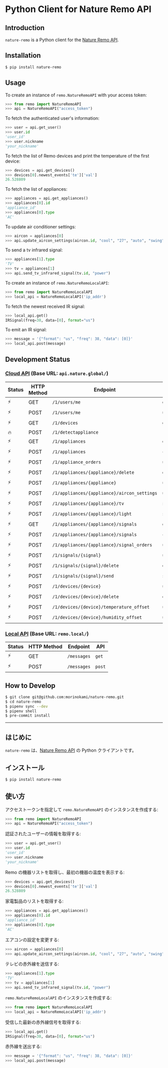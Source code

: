 # Python Client for Nature Remo API

## Introduction

`nature-remo` is a Python client for the [Nature Remo API](https://developer.nature.global/).

## Installation

```sh
$ pip install nature-remo
```

## Usage

To create an instance of `remo.NatureRemoAPI` with your access token:

```py
>>> from remo import NatureRemoAPI
>>> api = NatureRemoAPI("access_token")
```

To fetch the authenticated user's information:

```py
>>> user = api.get_user()
>>> user.id
'user_id'
>>> user.nickname
'your_nickname'
```

To fetch the list of Remo devices and print the temperature of the first device:

```py
>>> devices = api.get_devices()
>>> devices[0].newest_events['te']['val']
26.528809
```

To fetch the list of appliances:

```py
>>> appliances = api.get_appliances()
>>> appliances[0].id
'appliance_id'
>>> appliances[0].type
'AC'
```

To update air conditioner settings:

```py
>>> aircon = appliances[0]
>>> api.update_aircon_settings(aircon.id, "cool", "27", "auto", "swing", "")
```

To send a tv infrared signal:

```py
>>> appliances[1].type
'TV'
>>> tv = appliances[1]
>>> api.send_tv_infrared_signal(tv.id, "power")
```

To create an instance of `remo.NatureRemoLocalAPI`:

```py
>>> from remo import NatureRemoLocalAPI
>>> local_api = NatureRemoLocalAPI('ip_addr')
```

To fetch the newest received IR signal:

```py
>>> local_api.get()
IRSignal(freq=38, data=[0], format="us")
```

To emit an IR signal:

```py
>>> message = '{"format": "us", "freq": 38, "data": [0]}'
>>> local_api.post(message)
```

## Development Status

### [Cloud API](https://swagger.nature.global/) (Base URL: `api.nature.global/`)

Status | HTTP Method | Endpoint | API
--- | --- | --- | ---
⚡️ | GET | `/1/users/me` | `get_user`
⚡️ | POST | `/1/users/me` | `update_user`
⚡️ | GET | `/1/devices` | `get_devices`
🔥 | POST | `/1/detectappliance` |
⚡️ | GET | `/1/appliances` | `get_appliances`
⚡ | POST | `/1/appliances` | `create_appliance`
⚡️ | POST | `/1/appliance_orders` | `update_appliance_orders`
⚡ | POST | `/1/appliances/{appliance}/delete` | `delete_appliance`
⚡️ | POST | `/1/appliances/{appliance}` | `update_appliance`
⚡ | POST | `/1/appliances/{appliance}/aircon_settings` | `update_aircon_settings`
⚡️ | POST | `/1/appliances/{appliance}/tv` | `send_tv_infrared_signal`
️⚡ | POST | `/1/appliances/{appliance}/light` | `send_light_infrared_signal`
⚡️ | GET | `/1/appliances/{appliance}/signals` | `get_signals`
⚡ | POST | `/1/appliances/{appliance}/signals` | `create_signal`
⚡ | POST | `/1/appliances/{appliance}/signal_orders` | `update_signal_orders`
⚡ | POST | `/1/signals/{signal}` | `update_signal`
⚡ | POST | `/1/signals/{signal}/delete` | `delete_signal`
⚡ | POST | `/1/signals/{signal}/send` | `send_signal`
⚡️ | POST | `/1/devices/{device}` | `update_device`
⚡️ | POST | `/1/devices/{device}/delete` | `delete_device`
⚡️ | POST | `/1/devices/{device}/temperature_offset` | `update_temperature_offset`
⚡️ | POST | `/1/devices/{device}/humidity_offset` | `update_humidity_offset`

### [Local API](https://local.swagger.nature.global/) (Base URL: `remo.local/`)

Status | HTTP Method | Endpoint | API
--- | --- | --- | ---
⚡️ | GET | `/messages` | `get`
⚡️ | POST | `/messages` | `post`

## How to Develop

```sh
$ git clone git@github.com:morinokami/nature-remo.git
$ cd nature-remo
$ pipenv sync --dev
$ pipenv shell
$ pre-commit install
```

---

## はじめに

`nature-remo` は、[Nature Remo API](https://developer.nature.global/) の Python クライアントです。

## インストール

```sh
$ pip install nature-remo
```

## 使い方

アクセストークンを指定して `remo.NatureRemoAPI` のインスタンスを作成する:

```py
>>> from remo import NatureRemoAPI
>>> api = NatureRemoAPI("access_token")
```

認証されたユーザーの情報を取得する:

```py
>>> user = api.get_user()
>>> user.id
'user_id'
>>> user.nickname
'your_nickname'
```

Remo の機器リストを取得し、最初の機器の温度を表示する:

```py
>>> devices = api.get_devices()
>>> devices[0].newest_events['te']['val']
26.528809
```

家電製品のリストを取得する:

```py
>>> appliances = api.get_appliances()
>>> appliances[0].id
'appliance_id'
>>> appliances[0].type
'AC'
```

エアコンの設定を変更する:

```py
>>> aircon = appliances[0]
>>> api.update_aircon_settings(aircon.id, "cool", "27", "auto", "swing", "")
```

テレビの赤外線を送信する:

```py
>>> appliances[1].type
'TV'
>>> tv = appliances[1]
>>> api.send_tv_infrared_signal(tv.id, "power")
```

`remo.NatureRemoLocalAPI` のインスタンスを作成する:

```py
>>> from remo import NatureRemoLocalAPI
>>> local_api = NatureRemoLocalAPI('ip_addr')
```

受信した最新の赤外線信号を取得する:

```py
>>> local_api.get()
IRSignal(freq=38, data=[0], format="us")
```

赤外線を送出する:

```py
>>> message = '{"format": "us", "freq": 38, "data": [0]}'
>>> local_api.post(message)
```
